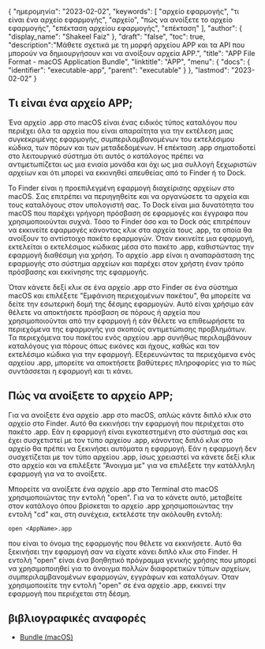 {
"ημερομηνία": "2023-02-02",
  "keywords": [
"αρχείο εφαρμογής",
"τι είναι ένα αρχείο εφαρμογής",
"αρχείο",
"πώς να ανοίξετε το αρχείο εφαρμογής",
"επέκταση αρχείου εφαρμογής",
"επέκταση"
],
  "author": {
"display_name": "Shakeel Faiz"
},
"draft": "false",
"toc": true,
  "description":"Μάθετε σχετικά με τη μορφή αρχείου APP και τα API που μπορούν να δημιουργήσουν και να ανοίξουν αρχεία APP.",
"title": "APP File Format - macOS Application Bundle",
"linktitle": "APP",
  "menu": {
    "docs": {
      "identifier": "executable-app",
      "parent": "executable"
}
},
"lastmod": "2023-02-02"
}

## Τι είναι ένα αρχείο APP;

Ένα αρχείο .app στο macOS είναι ένας ειδικός τύπος καταλόγου που περιέχει όλα τα αρχεία που είναι απαραίτητα για την εκτέλεση μιας συγκεκριμένης εφαρμογής, συμπεριλαμβανομένων του εκτελέσιμου κώδικα, των πόρων και των μεταδεδομένων. Η επέκταση .app σηματοδοτεί στο λειτουργικό σύστημα ότι αυτός ο κατάλογος πρέπει να αντιμετωπίζεται ως μια ενιαία μονάδα και όχι ως μια συλλογή ξεχωριστών αρχείων και ότι μπορεί να εκκινηθεί απευθείας από το Finder ή το Dock.

Το Finder είναι η προεπιλεγμένη εφαρμογή διαχείρισης αρχείων στο macOS. Σας επιτρέπει να περιηγηθείτε και να οργανώσετε τα αρχεία και τους καταλόγους στον υπολογιστή σας. Το Dock είναι μια δυνατότητα του macOS που παρέχει γρήγορη πρόσβαση σε εφαρμογές και έγγραφα που χρησιμοποιούνται συχνά. Τόσο το Finder όσο και το Dock σάς επιτρέπουν να εκκινείτε εφαρμογές κάνοντας κλικ στα αρχεία τους .app, τα οποία θα ανοίξουν το αντίστοιχο πακέτο εφαρμογών. Όταν εκκινείτε μια εφαρμογή, εκτελείται ο εκτελέσιμος κώδικας μέσα στο πακέτο .app, καθιστώντας την εφαρμογή διαθέσιμη για χρήση. Το αρχείο .app είναι η αναπαράσταση της εφαρμογής στο σύστημα αρχείων και παρέχει στον χρήστη έναν τρόπο πρόσβασης και εκκίνησης της εφαρμογής.

Όταν κάνετε δεξί κλικ σε ένα αρχείο .app στο Finder σε ένα σύστημα macOS και επιλέξετε "Εμφάνιση περιεχομένων πακέτου", θα μπορείτε να δείτε την εσωτερική δομή της δέσμης εφαρμογών. Αυτό είναι χρήσιμο εάν θέλετε να αποκτήσετε πρόσβαση σε πόρους ή αρχεία που χρησιμοποιούνται από την εφαρμογή ή εάν θέλετε να επιθεωρήσετε τα περιεχόμενα της εφαρμογής για σκοπούς αντιμετώπισης προβλημάτων. Τα περιεχόμενα του πακέτου ενός αρχείου .app συνήθως περιλαμβάνουν καταλόγους για πόρους όπως εικόνες και ήχους, καθώς και τον εκτελέσιμο κώδικα για την εφαρμογή. Εξερευνώντας τα περιεχόμενα ενός αρχείου .app, μπορείτε να αποκτήσετε βαθύτερες πληροφορίες για το πώς συντάσσεται η εφαρμογή και τι κάνει.

## Πώς να ανοίξετε το αρχείο APP;

Για να ανοίξετε ένα αρχείο .app στο macOS, απλώς κάντε διπλό κλικ στο αρχείο στο Finder. Αυτό θα εκκινήσει την εφαρμογή που περιέχεται στο πακέτο .app. Εάν η εφαρμογή είναι εγκατεστημένη στο σύστημά σας και έχει συσχετιστεί με τον τύπο αρχείου .app, κάνοντας διπλό κλικ στο αρχείο θα πρέπει να ξεκινήσει αυτόματα η εφαρμογή. Εάν η εφαρμογή δεν συσχετίζεται με τον τύπο αρχείου .app, ίσως χρειαστεί να κάνετε δεξί κλικ στο αρχείο και να επιλέξετε "Άνοιγμα με" για να επιλέξετε την κατάλληλη εφαρμογή για να το ανοίξετε.

Μπορείτε να ανοίξετε ένα αρχείο .app στο Terminal στο macOS χρησιμοποιώντας την εντολή "open". Για να το κάνετε αυτό, μεταβείτε στον κατάλογο όπου βρίσκεται το αρχείο .app χρησιμοποιώντας την εντολή "cd" και, στη συνέχεια, εκτελέστε την ακόλουθη εντολή:

```
open <AppName>.app 
```

που<AppName> είναι το όνομα της εφαρμογής που θέλετε να εκκινήσετε. Αυτό θα ξεκινήσει την εφαρμογή σαν να είχατε κάνει διπλό κλικ στο Finder. Η εντολή "open" είναι ένα βοηθητικό πρόγραμμα γενικής χρήσης που μπορεί να χρησιμοποιηθεί για το άνοιγμα πολλών διαφορετικών τύπων αρχείων, συμπεριλαμβανομένων εφαρμογών, εγγράφων και καταλόγων. Όταν χρησιμοποιείτε την εντολή "open" σε ένα αρχείο .app, εκκινεί την εφαρμογή που περιέχεται στη δέσμη.

## βιβλιογραφικές αναφορές
* [Bundle (macOS)](https://en.wikipedia.org/wiki/Bundle_(macOS))
